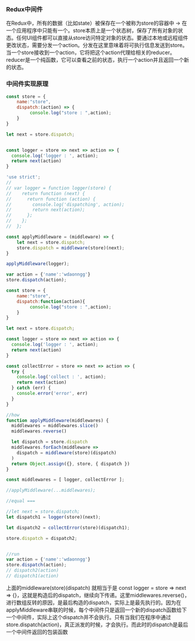 
### Redux中间件

在Redux中，所有的数据（比如state）被保存在一个被称为store的容器中 → 在一个应用程序中只能有一个。store本质上是一个状态树，保存了所有对象的状态。任何UI组件都可以直接从store访问特定对象的状态。要通过本地或远程组件更改状态，需要分发一个action。分发在这里意味着将可执行信息发送到store。当一个store接收到一个action，它将把这个action代理给相关的reducer。reducer是一个纯函数，它可以查看之前的状态，执行一个action并且返回一个新的状态。

### 中间件实现原理

```javascript
const store = {
    name:"store",
    dispatch:(action) => {
	     console.log("store : ",action);
    }
}

let next = store.dispatch;


const logger = store => next => action => {
  console.log('logger : ', action);
  return next(action)
}

'use strict';
//
// var logger = function logger(store) {
//    return function (next) {
//      return function (action) {
//        console.log('dispatching', action);
//        return next(action);
//      };
//    };
//  };

const applyMiddleware = (middleware) => {
    let next = store.dispatch;
    store.dispatch = middleware(store)(next);
}

applyMiddleware(logger);

var action = {'name':'wdaonngg'}
store.dispatch(action);
```


```javascript
const store = {
    name:"store",
    dispatch:function(action){
	     console.log("store : ",action);
    }
}

let next = store.dispatch;

const logger = store => next => action => {
  console.log('logger : ', action);
  return next(action)
}

const collectError = store => next => action => {
  try {
    console.log('collect : ', action);
    return next(action)
  } catch (err) {
    console.error('error', err)
  }
}

//how
function applyMiddleware(middlewares) {
  middlewares = middlewares.slice()
  middlewares.reverse()

  let dispatch = store.dispatch
  middlewares.forEach(middleware =>
    dispatch = middleware(store)(dispatch)
  )
  return Object.assign({}, store, { dispatch })
}

const middlewares = [ logger, collectError ];

//applyMiddleware(...middlewares);

//equal ===

//let next = store.dispatch;
let dispatch1 = logger(store)(next);

let dispatch2 = collectError(store)(dispatch1);

store.dispatch = dispatch2;


//run
var action = {'name':'wdaonngg'}
store.dispatch(action);
// dispatch2(action)
// dispatch1(action)


```

上面的middleware(store)(dispatch) 就相当于是 const logger = store => next => {}，这就是构造后的dispatch，继续向下传递。这里middlewares.reverse()，进行数组反转的原因，是最后构造的dispatch，实际上是最先执行的。因为在applyMiddleware串联的时候，每个中间件只是返回一个新的dispatch函数给下一个中间件，实际上这个dispatch并不会执行。只有当我们在程序中通过store.dispatch(action)，真正派发的时候，才会执行。而此时的dispatch是最后一个中间件返回的包装函数

